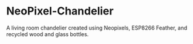 # NeoPixel-Chandelier
A living room chandelier created using Neopixels, ESP8266 Feather, and recycled wood and glass bottles.
